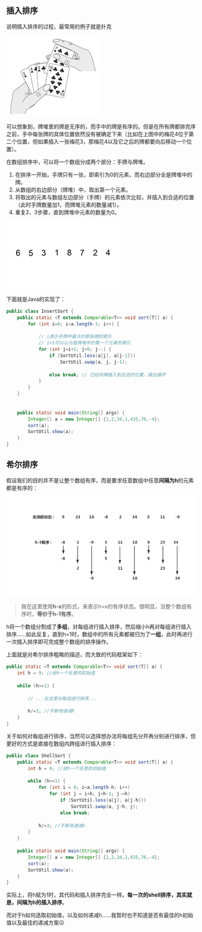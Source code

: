 ## 插入排序

说明插入排序的过程，最常用的例子就是扑克

![](./pics/cards.png)

可以想象到，牌堆里的牌是无序的，而手中的牌是有序的。但是在所有牌都排完序之前，手中每张牌的具体位置依然没有被确定下来（比如在上图中的梅花4位于第二个位置，但如果插入一张梅花3，那梅花4以及它之后的牌都要向后移动一个位置）。



在数组排序中，可以将一个数组分成两个部分：手牌与牌堆。

1. 在排序一开始，手牌只有一张，即索引为0的元素，而右边部分全是牌堆中的牌。
2. 从数组的右边部分（牌堆）中，取出第一个元素。
3. 将取出的元素与数组左边部分（手牌）的元素依次比较，并插入到合适的位置（此时手牌数量加1，而牌堆元素的数量减1）。
4. 重复2、3步骤，直到牌堆中元素的数量为0。

![](./pics/Insertion-sort-example-300px.gif)

下面就是Java的实现了：

```java
public class InsertSort {
    public static <T extends Comparable<T>> void sort(T[] a) {
        for (int i=0; i<a.length-1; i++) {
            
            // i表示手牌中最大的那张牌的索引
            // i+1可以认为是牌堆中的第一个元素的索引
            for (int j=i+1; j>0; j--) {
                if (SortUtil.less(a[j], a[j-1]))
                    SortUtil.swap(a, j, j-1);
                
                else break; // 已经将牌插入到合适的位置，跳出循环
            }
        }
    }
    
    
    public static void main(String[] args) {
        Integer[] a = new Integer[] {1,2,34,1,435,76,-4};
        sort(a);
        SortUtil.show(a);
    }
}
```





## 希尔排序

假设我们的目的并不是让整个数组有序，而是要求任意数组中任意**间隔为h**的元素都是有序的：

![](./pics/shell1.png)

> 我在这里使用**h-x**的形式，来表示h=x的有序状态。很明显，当整个数组有序时，**等价于h-1有序**。



h将一个数组分割成了**多组**，对每组进行插入排序，然后缩小h再对每组进行插入排序......如此反复，直到h=1时，数组中的所有元素都被归为了**一组**，此时再进行一次插入排序即可完成整个数组的排序操作。



上面就是对希尔排序粗略的描述，而大致的代码框架如下：

```java
public static <T extends Comparable<T>> void sort(T[] a) {
    int h = 9; //给h一个任意的初始值
    
    while (h>=1) {
        
        // ...在这里对每组进行排序...
        
        h/=3; //不断地递减h
    }
}
```



关于如何对每组进行排序，当然可以选择想办法将每组先分开再分别进行排序，但更好的方式是直接在数组内跨组进行插入排序：

```java
public class ShellSort {
	public static <T extends Comparable<T>> void sort(T[] a) {
        int h = 9; //给h一个任意的初始值
        
        while (h>=1) {
            for (int i = 0; i<a.length-h; i++)
                for (int j = i+h; j>h-1; j-=h)
                    if (SortUtil.less(a[j], a[j-h]))
                        SortUtil.swap(a, j-h, j);
					else break;
            
            h/=3; //不断地递减h
        }
    }
    
    public static void main(String[] args) {
        Integer[] a = new Integer[] {1,2,34,1,435,76,-4};
        sort(a);
        SortUtil.show(a);
    }
}
```

实际上，将h赋为1时，其代码和插入排序完全一样。**每一次的shell排序，其实就是，间隔为h的插入排序**。



而对于h如何选取初始值，以及如何递减h......我暂时也不知道是否有最佳的h初始值以及最佳的递减方案​ :confounded:

